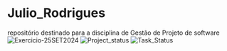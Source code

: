 # Julio_Rodrigues
repositório destinado para a disciplina de Gestão de Projeto de software
![Exercicio-25SET2024](https://github.com/user-attachments/assets/0437e61b-e2c5-4b45-8aba-32ebd34506b7)
![Project_status](https://github.com/user-attachments/assets/bc284d13-5fa3-4fed-ab16-a753b3969d42)
![Task_Status](https://github.com/user-attachments/assets/7e65c6c7-474d-4edf-a40d-de737842a840)
